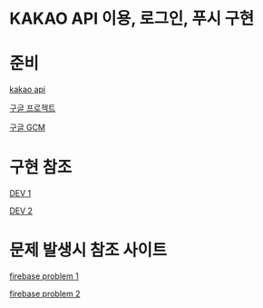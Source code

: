 

KAKAO API 이용, 로그인, 푸시 구현
=================

# 준비

[kakao api](https://developers.kakao.com/)

[구글 프로젝트](http://console.developers.google.com/project)

[구글 GCM](https://developers.google.com/mobile/add)

# 구현 참조

[DEV 1](http://tkddlf4209.blog.me/220684818671)

[DEV 2](http://blog.naver.com/yunjeong0547/220943985818)

# 문제 발생시 참조 사이트

[firebase problem 1](http://gogorchg.tistory.com/entry/Firebase-Make-sure-to-call-FirebaseAppinitializeAppContext-first)

[firebase problem 2](http://totheheavens.tistory.com/29)
